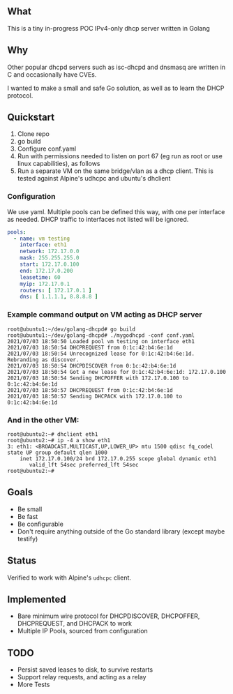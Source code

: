 ## What

This is a tiny in-progress POC IPv4-only dhcp server written in Golang

## Why

Other popular dhcpd servers such as isc-dhcpd and dnsmasq are written in C and occasionally
have CVEs.

I wanted to make a small and safe Go solution, as well as to learn the DHCP protocol.

## Quickstart

1. Clone repo
2. go build
3. Configure conf.yaml
3. Run with permissions needed to listen on port 67 (eg run as root or use linux capabilities), as follows
4. Run a separate VM on the same bridge/vlan as a dhcp client. This is tested against Alpine's udhcpc and ubuntu's dhclient

### Configuration

We use yaml. Multiple pools can be defined this way, with one per interface as needed. DHCP traffic to interfaces
not listed will be ignored.

```yaml
pools:
  - name: vm testing
    interface: eth1
    network: 172.17.0.0
    mask: 255.255.255.0
    start: 172.17.0.100
    end: 172.17.0.200
    leasetime: 60
    myip: 172.17.0.1
    routers: [ 172.17.0.1 ]
    dns: [ 1.1.1.1, 8.8.8.8 ]
```

### Example command output on VM acting as DHCP server

```
root@ubuntu1:~/dev/golang-dhcpd# go build
root@ubuntu1:~/dev/golang-dhcpd# ./mygodhcpd -conf conf.yaml
2021/07/03 18:50:50 Loaded pool vm testing on interface eth1
2021/07/03 18:50:54 DHCPREQUEST from 0:1c:42:b4:6e:1d
2021/07/03 18:50:54 Unrecognized lease for 0:1c:42:b4:6e:1d. Rebranding as discover.
2021/07/03 18:50:54 DHCPDISCOVER from 0:1c:42:b4:6e:1d
2021/07/03 18:50:54 Got a new lease for 0:1c:42:b4:6e:1d: 172.17.0.100
2021/07/03 18:50:54 Sending DHCPOFFER with 172.17.0.100 to 0:1c:42:b4:6e:1d
2021/07/03 18:50:57 DHCPREQUEST from 0:1c:42:b4:6e:1d
2021/07/03 18:50:57 Sending DHCPACK with 172.17.0.100 to 0:1c:42:b4:6e:1d
```

### And in the other VM:

```
root@ubuntu2:~# dhclient eth1
root@ubuntu2:~# ip -4 a show eth1
3: eth1: <BROADCAST,MULTICAST,UP,LOWER_UP> mtu 1500 qdisc fq_codel state UP group default qlen 1000
    inet 172.17.0.100/24 brd 172.17.0.255 scope global dynamic eth1
       valid_lft 54sec preferred_lft 54sec
root@ubuntu2:~#
```

## Goals

- Be small
- Be fast
- Be configurable
- Don't require anything outside of the Go standard library (except maybe testify)

## Status

Verified to work with Alpine's `udhcpc` client.

## Implemented

- Bare minimum wire protocol for DHCPDISCOVER, DHCPOFFER, DHCPREQUEST, and DHCPACK to work
- Multiple IP Pools, sourced from configuration

## TODO

- Persist saved leases to disk, to survive restarts
- Support relay requests, and acting as a relay
- More Tests

